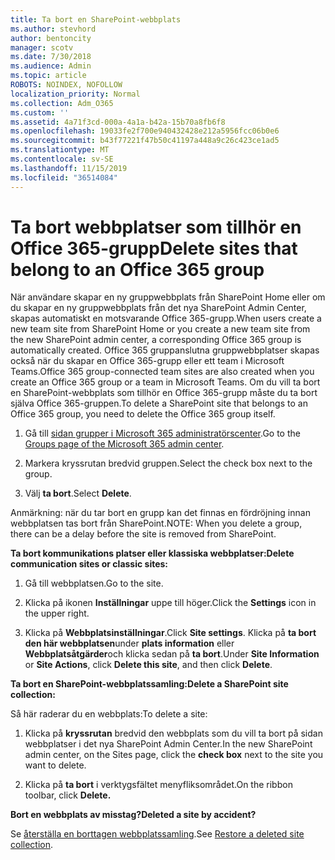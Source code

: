 ```yaml
---
title: Ta bort en SharePoint-webbplats
ms.author: stevhord
author: bentoncity
manager: scotv
ms.date: 7/30/2018
ms.audience: Admin
ms.topic: article
ROBOTS: NOINDEX, NOFOLLOW
localization_priority: Normal
ms.collection: Adm_O365
ms.custom: ''
ms.assetid: 4a71f3cd-000a-4a1a-b42a-15b70a8fb6f8
ms.openlocfilehash: 19033fe2f700e940432428e212a5956fcc06b0e6
ms.sourcegitcommit: b43f77221f47b50c41197a448a9c26c423ce1ad5
ms.translationtype: MT
ms.contentlocale: sv-SE
ms.lasthandoff: 11/15/2019
ms.locfileid: "36514084"
---
```

# <a name="delete-sites-that-belong-to-an-office-365-group"></a><span data-ttu-id="517f1-102">Ta bort webbplatser som tillhör en Office 365-grupp</span><span class="sxs-lookup"><span data-stu-id="517f1-102">Delete sites that belong to an Office 365 group</span></span>

<span data-ttu-id="517f1-103">När användare skapar en ny gruppwebbplats från SharePoint Home eller om du skapar en ny gruppwebbplats från det nya SharePoint Admin Center, skapas automatiskt en motsvarande Office 365-grupp.</span><span class="sxs-lookup"><span data-stu-id="517f1-103">When users create a new team site from SharePoint Home or you create a new team site from the new SharePoint admin center, a corresponding Office 365 group is automatically created.</span></span> <span data-ttu-id="517f1-104">Office 365 gruppanslutna gruppwebbplatser skapas också när du skapar en Office 365-grupp eller ett team i Microsoft Teams.</span><span class="sxs-lookup"><span data-stu-id="517f1-104">Office 365 group-connected team sites are also created when you create an Office 365 group or a team in Microsoft Teams.</span></span> <span data-ttu-id="517f1-105">Om du vill ta bort en SharePoint-webbplats som tillhör en Office 365-grupp måste du ta bort själva Office 365-gruppen.</span><span class="sxs-lookup"><span data-stu-id="517f1-105">To delete a SharePoint site that belongs to an Office 365 group, you need to delete the Office 365 group itself.</span></span> 
  
1. <span data-ttu-id="517f1-106">Gå till [sidan grupper i Microsoft 365 administratörscenter](https://portal.office.com/adminportal/home#/groups).</span><span class="sxs-lookup"><span data-stu-id="517f1-106">Go to the [Groups page of the Microsoft 365 admin center](https://portal.office.com/adminportal/home#/groups).</span></span>
    
2. <span data-ttu-id="517f1-107">Markera kryssrutan bredvid gruppen.</span><span class="sxs-lookup"><span data-stu-id="517f1-107">Select the check box next to the group.</span></span>
    
3. <span data-ttu-id="517f1-108">Välj **ta bort**.</span><span class="sxs-lookup"><span data-stu-id="517f1-108">Select **Delete**.</span></span>
    
<span data-ttu-id="517f1-109">Anmärkning: när du tar bort en grupp kan det finnas en fördröjning innan webbplatsen tas bort från SharePoint.</span><span class="sxs-lookup"><span data-stu-id="517f1-109">NOTE: When you delete a group, there can be a delay before the site is removed from SharePoint.</span></span>
  
<span data-ttu-id="517f1-110">**Ta bort kommunikations platser eller klassiska webbplatser:**</span><span class="sxs-lookup"><span data-stu-id="517f1-110">**Delete communication sites or classic sites:**</span></span>

1. <span data-ttu-id="517f1-111">Gå till webbplatsen.</span><span class="sxs-lookup"><span data-stu-id="517f1-111">Go to the site.</span></span>
  
2. <span data-ttu-id="517f1-112">Klicka på ikonen **Inställningar** uppe till höger.</span><span class="sxs-lookup"><span data-stu-id="517f1-112">Click the **Settings** icon in the upper right.</span></span> 
  
3. <span data-ttu-id="517f1-113">Klicka på **Webbplatsinställningar**.</span><span class="sxs-lookup"><span data-stu-id="517f1-113">Click **Site settings**.</span></span> <span data-ttu-id="517f1-114">Klicka på **ta bort den här webbplatsen**under **plats information** eller **Webbplatsåtgärder**och klicka sedan på **ta bort**.</span><span class="sxs-lookup"><span data-stu-id="517f1-114">Under **Site Information** or **Site Actions**, click **Delete this site**, and then click **Delete**.</span></span>
  
<span data-ttu-id="517f1-115">**Ta bort en SharePoint-webbplatssamling:**</span><span class="sxs-lookup"><span data-stu-id="517f1-115">**Delete a SharePoint site collection:**</span></span>

<span data-ttu-id="517f1-116">Så här raderar du en webbplats:</span><span class="sxs-lookup"><span data-stu-id="517f1-116">To delete a site:</span></span>
  
1. <span data-ttu-id="517f1-117">Klicka på **kryssrutan** bredvid den webbplats som du vill ta bort på sidan webbplatser i det nya SharePoint Admin Center.</span><span class="sxs-lookup"><span data-stu-id="517f1-117">In the new SharePoint admin center, on the Sites page, click the **check box** next to the site you want to delete.</span></span> 
    
2. <span data-ttu-id="517f1-118">Klicka på **ta bort** i verktygsfältet menyfliksområdet.</span><span class="sxs-lookup"><span data-stu-id="517f1-118">On the ribbon toolbar, click **Delete.**</span></span>
    
<span data-ttu-id="517f1-119">**Bort en webbplats av misstag?**</span><span class="sxs-lookup"><span data-stu-id="517f1-119">**Deleted a site by accident?**</span></span>

<span data-ttu-id="517f1-120">Se [återställa en borttagen webbplatssamling](https://go.microsoft.com/fwlink/?linkid=867660).</span><span class="sxs-lookup"><span data-stu-id="517f1-120">See [Restore a deleted site collection](https://go.microsoft.com/fwlink/?linkid=867660).</span></span>
  

